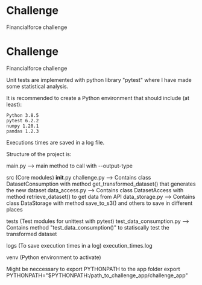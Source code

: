 # Challenge
Financialforce challenge

# Challenge
Financialforce challenge

Unit tests are implemented with python library "pytest" where I have made some statistical analysis.

It is recommended to create a Python environment that should include (at least):

	Python 3.8.5
	pytest 6.2.2
	numpy 1.20.1
	pandas 1.2.3

Executions times are saved in a log file.


Structure of the project is:

main.py --> main method to call with --output-type

src (Core modules)
    __init__.py
    challenge.py    --> Contains class DatasetConsumption with method get_transformed_dataset() that generates the new dataset
    data_access.py  --> Contains class DatasetAccess with method retrieve_dataset() to get data from API
    data_storage.py --> Contains class DataStorage with method save_to_s3() and others to save in different places

tests (Test modules for unittest with pytest)
    test_data_consumption.py --> Contains method "test_data_consumption()" to statiscally test the transformed dataset

logs (To save execution times in a log)
    execution_times.log

venv (Python environment to activate)



Might be neccessary to export PYTHONPATH to the app folder
export PYTHONPATH="$PYTHONPATH:/path_to_challenge_app/challenge_app"